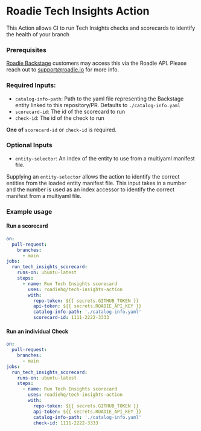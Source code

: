 # Roadie Tech Insights Action

This Action allows CI to run Tech Insights checks and scorecards to identify the health of your branch

### Prerequisites

[Roadie Backstage](https://roadie.io/) customers may access this via the Roadie API. Please reach out to
support@roadie.io for more info.

### Required Inputs:

- `catalog-info-path`: Path to the yaml file representing the Backstage entity linked to this repository/PR. Defaults
  to `./catalog-info.yaml`
- `scorecard-id`: The id of the scorecard to run
- `check-id`: The id of the check to run

**One of** `scorecard-id` or `check-id` is required.

### Optional Inputs

- `entity-selector`: An index of the entity to use from a multiyaml manifest file.

Supplying an `entity-selector` allows the action to identify the correct entities from the loaded entity manifest file.
This input takes in a number and the number is used as an index accessor to identify the correct manifest from a
multiyaml file.

### Example usage

#### Run a scorecard

```yaml
on:
  pull-request:
    branches:
      - main
jobs:
  run_tech_insights_scorecard:
    runs-on: ubuntu-latest
    steps:
      - name: Run Tech Insights scorecard
        uses: roadiehq/tech-insights-action
        with:
          repo-token: ${{ secrets.GITHUB_TOKEN }}
          api-token: ${{ secrets.ROADIE_API_KEY }}
          catalog-info-path: './catalog-info.yaml'
          scorecard-id: 1111-2222-3333
```

#### Run an individual Check

```yaml
on:
  pull-request:
    branches:
      - main
jobs:
  run_tech_insights_scorecard:
    runs-on: ubuntu-latest
    steps:
      - name: Run Tech Insights scorecard
        uses: roadiehq/tech-insights-action
        with:
          repo-token: ${{ secrets.GITHUB_TOKEN }}
          api-token: ${{ secrets.ROADIE_API_KEY }}
          catalog-info-path: './catalog-info.yaml'
          check-id: 1111-2222-3333
```